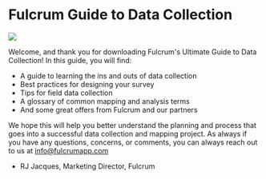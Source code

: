 
# Fulcrum Guide to Data Collection

![](http://www.fulcrumapp.com/assets/img/fulcrum-logo.png)

Welcome, and thank you for downloading Fulcrum's Ultimate Guide to Data Collection! In this guide, you will find:

- A guide to learning the ins and outs of data collection
- Best practices for designing your survey
- Tips for field data collection
- A glossary of common mapping and analysis terms
- And some great offers from Fulcrum and our partners

We hope this will help you better understand the planning and process that goes into a successful data collection and mapping project. As always if you have any questions, concerns, or comments, you can always reach out to us at [info@fulcrumapp.com](mailto:info@fulcrumapp.com)

- RJ Jacques, Marketing Director, Fulcrum